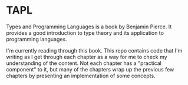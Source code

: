 # TAPL

Types and Programming Languages is a book by Benjamin Pierce. It provides a good introduction to type theory and its application to programming languages.

I'm currently reading through this book. This repo contains code that I'm writing as I get through each chapter as a way for me to check my understanding of the content. Not each chapter has a "practical component" to it, but many of the chapters wrap up the previous few chapters by presenting an implementation of some concepts.

